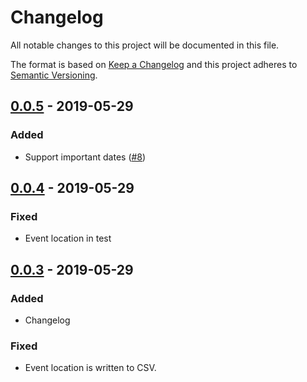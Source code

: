 # Changelog

All notable changes to this project will be documented in this file.

The format is based on [Keep a Changelog](http://keepachangelog.com/en/1.0.0/)
and this project adheres to [Semantic Versioning](http://semver.org/spec/v2.0.0.html).

## [0.0.5] - 2019-05-29

### Added
- Support important dates ([#8](https://github.com/kgb-workshop/sad-generator-init/issues/8))

## [0.0.4] - 2019-05-29

### Fixed
- Event location in test

## [0.0.3] - 2019-05-29

### Added
- Changelog

### Fixed
- Event location is written to CSV.

[0.0.5]: https://github.com/kgb-workshop/sad-generator-init/compare/v0.0.4...v0.0.5
[0.0.4]: https://github.com/kgb-workshop/sad-generator-init/compare/v0.0.3...v0.0.4
[0.0.3]: https://github.com/kgb-workshop/sad-generator-init/compare/v0.0.2...v0.0.3
